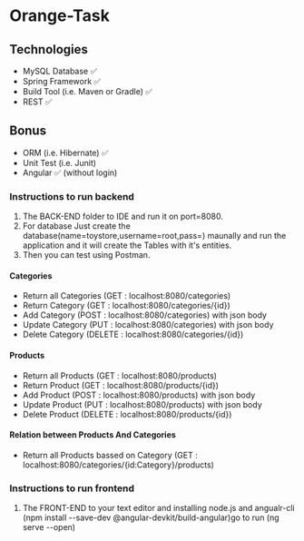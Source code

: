 # Orange-Task


## Technologies
+	MySQL Database ✅ 
+	Spring Framework ✅ 
+	Build Tool (i.e. Maven or Gradle) ✅ 
+	REST ✅ 
## Bonus
+	ORM (i.e. Hibernate) ✅ 
+	Unit Test (i.e. Junit) 
+	Angular ✅ (without login) 

### Instructions to run backend
1. The BACK-END folder to IDE and run it on port=8080.
2. For database Just create the database(name=toystore,username=root,pass=) maunally and run the application and it will create the Tables with it's entities.
3.  Then you can test using Postman.

 #### Categories
- Return all Categories (GET : localhost:8080/categories)
- Return Category (GET : localhost:8080/categories/{id})
- Add Category (POST : localhost:8080/categories) with json body
- Update Category (PUT : localhost:8080/categories) with json body
- Delete Category (DELETE : localhost:8080/categories/{id})

#### Products 
- Return all Products (GET : localhost:8080/products)
- Return Product (GET : localhost:8080/products/{id})
- Add Product (POST : localhost:8080/products) with json body
- Update Product (PUT : localhost:8080/products) with json body
- Delete Product (DELETE : localhost:8080/products/{id})

#### Relation between Products And Categories
- Return all Products bassed on Category (GET : localhost:8080/categories/{id:Category}/products)


### Instructions to run frontend
1. The FRONT-END to your text editor and installing node.js and angualr-cli (npm install --save-dev @angular-devkit/build-angular)go to  run (ng serve --open)
